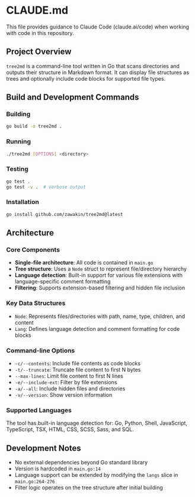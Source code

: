 # CLAUDE.md

This file provides guidance to Claude Code (claude.ai/code) when working with code in this repository.

## Project Overview

`tree2md` is a command-line tool written in Go that scans directories and outputs their structure in Markdown format. It can display file structures as trees and optionally include code blocks for supported file types.

## Build and Development Commands

### Building
```bash
go build -o tree2md .
```

### Running
```bash
./tree2md [OPTIONS] <directory>
```

### Testing
```bash
go test .
go test -v .  # verbose output
```

### Installation
```bash
go install github.com/zawakin/tree2md@latest
```

## Architecture

### Core Components

- **Single-file architecture**: All code is contained in `main.go`
- **Tree structure**: Uses a `Node` struct to represent file/directory hierarchy
- **Language detection**: Built-in support for various file extensions with language-specific comment formatting
- **Filtering**: Supports extension-based filtering and hidden file inclusion

### Key Data Structures

- `Node`: Represents files/directories with path, name, type, children, and content
- `Lang`: Defines language detection and comment formatting for code blocks

### Command-line Options

- `-c/--contents`: Include file contents as code blocks
- `-t/--truncate`: Truncate file content to first N bytes
- `--max-lines`: Limit file content to first N lines
- `-e/--include-ext`: Filter by file extensions
- `-a/--all`: Include hidden files and directories
- `-v/--version`: Show version information

### Supported Languages

The tool has built-in language detection for: Go, Python, Shell, JavaScript, TypeScript, TSX, HTML, CSS, SCSS, Sass, and SQL.

## Development Notes

- No external dependencies beyond Go standard library
- Version is hardcoded in `main.go:14`
- Language support can be extended by modifying the `langs` slice in `main.go:264-276`
- Filter logic operates on the tree structure after initial building